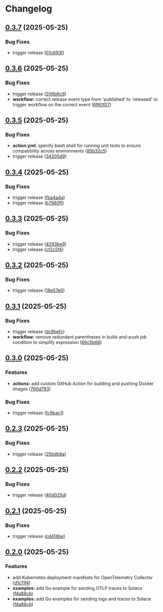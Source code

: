 # Changelog

## [0.3.7](https://github.com/ThinkportRepo/opentelemetry-solace-otlp/compare/v0.3.6...v0.3.7) (2025-05-25)


### Bug Fixes

* trigger release ([01c693f](https://github.com/ThinkportRepo/opentelemetry-solace-otlp/commit/01c693fda3c31d9960e8df02ced1b375c6637e8c))

## [0.3.6](https://github.com/ThinkportRepo/opentelemetry-solace-otlp/compare/v0.3.5...v0.3.6) (2025-05-25)


### Bug Fixes

* trigger release ([206b6c9](https://github.com/ThinkportRepo/opentelemetry-solace-otlp/commit/206b6c9045ef01edc9e559f658036a0858678c60))
* **workflow:** correct release event type from 'published' to 'released' to trigger workflow on the correct event ([6f60f07](https://github.com/ThinkportRepo/opentelemetry-solace-otlp/commit/6f60f075c04691e303276207a55bda1e00b50edb))

## [0.3.5](https://github.com/ThinkportRepo/opentelemetry-solace-otlp/compare/v0.3.4...v0.3.5) (2025-05-25)


### Bug Fixes

* **action.yml:** specify bash shell for running unit tests to ensure compatibility across environments ([85b32c5](https://github.com/ThinkportRepo/opentelemetry-solace-otlp/commit/85b32c5bfe3e7c8f250c5cd92d3d2e4226e3055d))
* trigger release ([34205d9](https://github.com/ThinkportRepo/opentelemetry-solace-otlp/commit/34205d91e7e8c26f4fdfabdcc9b787f9037acc1f))

## [0.3.4](https://github.com/ThinkportRepo/opentelemetry-solace-otlp/compare/v0.3.3...v0.3.4) (2025-05-25)


### Bug Fixes

* trigger release ([fba4a4a](https://github.com/ThinkportRepo/opentelemetry-solace-otlp/commit/fba4a4a8e68f7efe48763b5113f6ebdf975cbd97))
* trigger release ([b7980ff](https://github.com/ThinkportRepo/opentelemetry-solace-otlp/commit/b7980ffe2c4b6e3e369ce1e358796df5571e10b8))

## [0.3.3](https://github.com/ThinkportRepo/opentelemetry-solace-otlp/compare/v0.3.2...v0.3.3) (2025-05-25)


### Bug Fixes

* trigger release ([4293be9](https://github.com/ThinkportRepo/opentelemetry-solace-otlp/commit/4293be9935d2832ba26f2027acb50902247e959a))
* trigger release ([cf2c5f4](https://github.com/ThinkportRepo/opentelemetry-solace-otlp/commit/cf2c5f4c24555837c9538a140e92a28d4acbc872))

## [0.3.2](https://github.com/ThinkportRepo/opentelemetry-solace-otlp/compare/v0.3.1...v0.3.2) (2025-05-25)


### Bug Fixes

* trigger release ([18e57e0](https://github.com/ThinkportRepo/opentelemetry-solace-otlp/commit/18e57e0e1702a8628c680befa003f51394c5ae91))

## [0.3.1](https://github.com/ThinkportRepo/opentelemetry-solace-otlp/compare/v0.3.0...v0.3.1) (2025-05-25)


### Bug Fixes

* trigger release ([dc8befc](https://github.com/ThinkportRepo/opentelemetry-solace-otlp/commit/dc8befc20490ba7473038dc8fa94f50c0f190de1))
* **workflow:** remove redundant parentheses in build-and-push job condition to simplify expression ([66c5b66](https://github.com/ThinkportRepo/opentelemetry-solace-otlp/commit/66c5b66e10378b9babc7f06992f39042c414545a))

## [0.3.0](https://github.com/ThinkportRepo/opentelemetry-solace-otlp/compare/v0.2.3...v0.3.0) (2025-05-25)


### Features

* **actions:** add custom GitHub Action for building and pushing Docker images ([760d793](https://github.com/ThinkportRepo/opentelemetry-solace-otlp/commit/760d793c0885e0018cb5a8d85bb7c5fdea88564a))


### Bug Fixes

* trigger release ([fc9bac1](https://github.com/ThinkportRepo/opentelemetry-solace-otlp/commit/fc9bac1a0e120fde68df4d45dcd36def79033cc9))

## [0.2.3](https://github.com/ThinkportRepo/opentelemetry-solace-otlp/compare/v0.2.2...v0.2.3) (2025-05-25)


### Bug Fixes

* trigger release ([25bdb8a](https://github.com/ThinkportRepo/opentelemetry-solace-otlp/commit/25bdb8a3bd23f5b04393bf779e2290635f7ef9a3))

## [0.2.2](https://github.com/ThinkportRepo/opentelemetry-solace-otlp/compare/v0.2.1...v0.2.2) (2025-05-25)


### Bug Fixes

* trigger release ([40d025d](https://github.com/ThinkportRepo/opentelemetry-solace-otlp/commit/40d025deb4002d1b8742cb53f69be56aa4ab36a6))

## [0.2.1](https://github.com/ThinkportRepo/opentelemetry-solace-otlp/compare/v0.2.0...v0.2.1) (2025-05-25)


### Bug Fixes

* trigger release ([cd416be](https://github.com/ThinkportRepo/opentelemetry-solace-otlp/commit/cd416be5844bc346da915657cc1dea65abd1e454))

## [0.2.0](https://github.com/ThinkportRepo/opentelemetry-solace-otlp/compare/v0.1.17...v0.2.0) (2025-05-25)


### Features

* add Kubernetes deployment manifests for OpenTelemetry Collector ([d1c11f4](https://github.com/ThinkportRepo/opentelemetry-solace-otlp/commit/d1c11f40b8756eaa11260af25dad534e692d4144))
* **examples:** add Go example for sending OTLP traces to Solace ([f4a88cb](https://github.com/ThinkportRepo/opentelemetry-solace-otlp/commit/f4a88cb9b7a63487dea8d834398ce2474ec4dff7))
* **examples:** add Go examples for sending logs and traces to Solace ([f4a88cb](https://github.com/ThinkportRepo/opentelemetry-solace-otlp/commit/f4a88cb9b7a63487dea8d834398ce2474ec4dff7))
